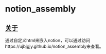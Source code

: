 # notion_assembly
## [关于](https://ujbjgjy.github.io/notion_assembly)
通过自定义html来嵌入notion，可以通过访问https://ujbjgjy.github.io/notion_assembly来查看。
